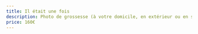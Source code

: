 ```yaml
---
title: Il était une fois
description: Photo de grossesse (à votre domicile, en extérieur ou en studio)
price: 160€
---
```

